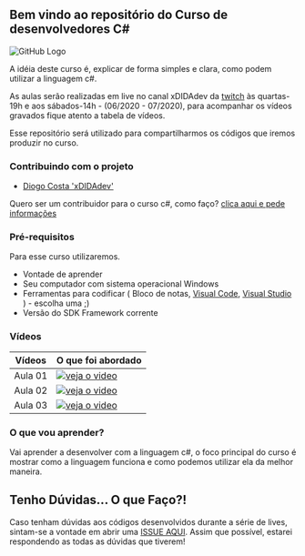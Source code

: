 ## Bem vindo ao repositório do Curso de desenvolvedores C#

![GitHub Logo](https://i.postimg.cc/gkzxmXrg/logo-gith-curso.png)

A idéia deste curso é, explicar de forma simples e clara, como podem utilizar a linguagem c#. 

As aulas serão realizadas em live no canal xDIDAdev da [twitch](https://twitch.tv/xdidadev) às quartas-19h e aos sábados-14h - (06/2020 - 07/2020), para acompanhar os vídeos gravados fique atento a tabela de vídeos. 

Esse repositório será utilizado para compartilharmos os códigos que iremos produzir no curso.

### Contribuindo com o projeto

* [Diogo Costa 'xDIDAdev'](https://twitter.com/diogotj)

Quero ser um contribuidor para o curso c#, como faço? [clica aqui e pede informações](mailto:diogo@codigocentral.com.br)

### Pré-requisitos

Para esse curso utilizaremos.

* Vontade de aprender
* Seu computador com sistema operacional Windows
* Ferramentas para codificar ( Bloco de notas, [Visual Code](https://code.visualstudio.com/), [Visual Studio](https://visualstudio.microsoft.com/pt-br/vs/community/) ) - escolha uma ;)
* Versão do SDK Framework corrente

### Vídeos

Vídeos | O que foi abordado
------------ | -------------
Aula 01 | [![veja o video](https://postimg.cc/svCMZ69n)](https://www.youtube.com/watch?v=ln1yVkAwK4w)
Aula 02 | [![veja o video](https://postimg.cc/svCMZ69n)](https://www.youtube.com/watch?v=TqWieWO_IfM)
Aula 03 | [![veja o video](https://postimg.cc/svCMZ69n)](https://www.youtube.com/watch?v=K8koLXWDsbw)

### O que vou aprender?

Vai aprender a desenvolver com a linguagem c#, o foco principal do curso é mostrar como a linguagem funciona e como podemos utilizar ela da melhor maneira.

## Tenho Dúvidas... O que Faço?!

Caso tenham dúvidas aos códigos desenvolvidos durante a série de lives, sintam-se a vontade em abrir uma [ISSUE AQUI](https://github.com/diogocsbr/curso-desenvolvedor-csharp/issues). Assim que possível, estarei respondendo as todas as dúvidas que tiverem!
